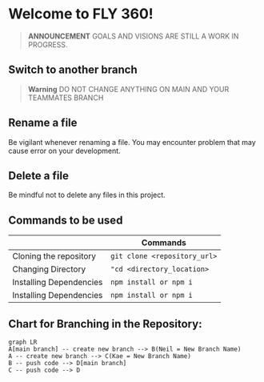 # Welcome to FLY 360!

> **ANNOUNCEMENT**
> GOALS AND VISIONS ARE STILL A WORK IN PROGRESS.



## Switch to another branch


> **Warning**
> DO NOT CHANGE ANYTHING ON MAIN AND YOUR TEAMMATES BRANCH


## Rename a file

Be vigilant whenever renaming a file. You may encounter problem that may cause error on your development. 

## Delete a file

Be mindful not to delete any files in this project.

## Commands to be used


|                |Commands                          |                 
|----------------|-------------------------------|
|Cloning the repository|`git clone <repository_url>`            |
|Changing Directory          |`"cd <directory_location>`            |
|Installing Dependencies       |`npm install or npm i`|
|Installing Dependencies       |`npm install or npm i`|




## Chart for Branching in the Repository:

```mermaid
graph LR
A[main branch] -- create new branch --> B(Neil = New Branch Name)
A -- create new branch --> C(Kae = New Branch Name)
B -- push code --> D[main branch]
C -- push code --> D
```